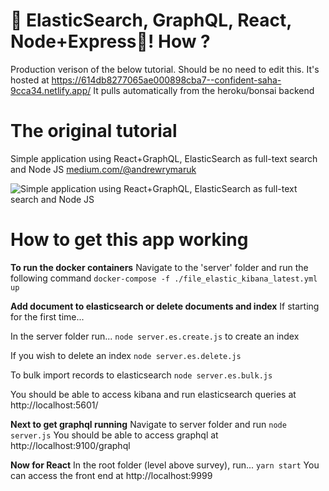 # 🚀 ElasticSearch, GraphQL, React, Node+Express🤯! How ?

Production verison of the below tutorial.
Should be no need to edit this.
It's hosted at https://614db8277065ae000898cba7--confident-saha-9cca34.netlify.app/
It pulls automatically from the heroku/bonsai backend 

# The original tutorial

Simple application using React+GraphQL, ElasticSearch as full-text search and Node JS
[medium.com/@andrewrymaruk](https://medium.com/@andrewrymaruk/elasticsearch-graphql-react-node-express-how-cb2c2cc708f8)

![Simple application using React+GraphQL, ElasticSearch as full-text search and Node JS](https://miro.medium.com/max/1600/0*CkvXp7vOOVgcGt6A.gif)

# How to get this app working

**To run the docker containers**
Navigate to the 'server' folder and run the following command
`docker-compose -f ./file_elastic_kibana_latest.yml up`

**Add document to elasticsearch or delete documents and index**
If starting for the first time...

In the server folder run...
`node server.es.create.js`
to create an index

If you wish to delete an index
`node server.es.delete.js`

To bulk import records to elasticsearch
`node server.es.bulk.js`

You should be able to access kibana and run elasticsearch queries at
http://localhost:5601/

**Next to get graphql running**
Navigate to server folder and run
`node server.js`
You should be able to access graphql at
http://localhost:9100/graphql

**Now for React**
In the root folder (level above survey), run...
`yarn start`
You can access the front end at
http://localhost:9999
